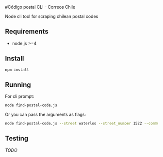 #Código postal CLI - Correos Chile

Node cli tool for scraping chilean postal codes

## Requirements

- node.js >=4

## Install

```bash
npm install
```

## Running

For cli prompt:
```bash
node find-postal-code.js
```

Or you can pass the arguments as flags:

```bash
node find-postal-code.js --street waterloo --street_number 1522 --commune "las condes"
```

## Testing

_*TODO*_
